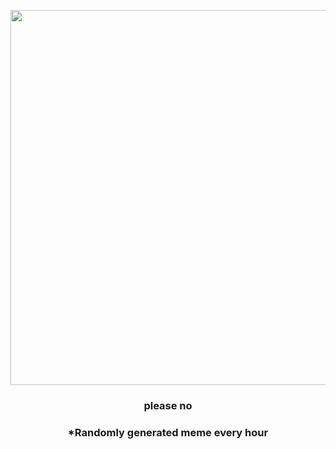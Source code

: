 <p align="center">
        <img src="https://i.redd.it/6ctpwkzapm0a1.jpg" width="600" height="600">
        </p>
        <h3 align="center">please no</h3>
        <h3 align="center">*Randomly generated meme every hour</h3>
    